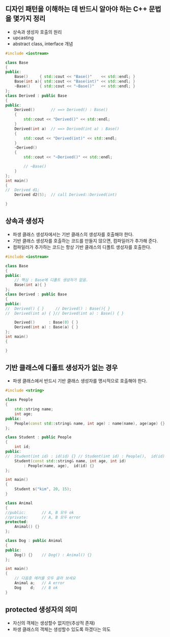 
## 디자인 패턴을 이해하는 데 반드시 알아야 하는 C++ 문법을 몇가지 정리
- 상속과 생성자 호출의 원리
- upcasting
- abstract class, interface 개념


```c++
#include <iostream>

class Base
{
public:
	Base()     { std::cout << "Base()"    << std::endl; }
	Base(int a){ std::cout << "Base(int)" << std::endl; }
	~Base()    { std::cout << "~Base()"   << std::endl; }
};
class Derived : public Base
{
public:		
	Derived()		// ==> Derived() : Base()
	{ 
		std::cout << "Derived()" << std::endl; 
	}
	Derived(int a)	// ==> Derived(int a) : Base()
	{ 
		std::cout << "Derived(int)" << std::endl;
	}
	~Derived()		
	{ 
		std::cout << "~Derived()" << std::endl; 

		// ~Base()
	}
};
int main()
{
//	Derived d1;		
	Derived d2(5);	// call Derived::Derived(int)

}
```

## 상속과 생성자
- 파생 클래스 생성자에서는 기반 클래스의 생성자를 호출해야 한다.
- 기반 클래스 생성자를 호출하는 코드를 만들지 않으면, 컴파일러가 추가해 준다.
- 컴파일러가 추가하는 코드는 항상 기반 클래스의 디폴트 생성자를 호출한다.

```c++
#include <iostream>

class Base
{
public:
	// 핵심 : Base에 디폴트 생성자가 없음.
	Base(int a){ }
};
class Derived : public Base
{
public:		
//	Derived() { }     // Derived() : Base(){ }
//	Derived(int a) { }// Derived(int a) : Base() { }

	Derived()      : Base(0) { }
	Derived(int a) : Base(a) { }
};
int main()
{

}
```

## 기반 클래스에 디폴트 생성자가 없는 경우
- 파생 클래스에서 반드시 기반 클래스 생성자를 명시적으로 호출해야 한다.

```c++
#include <string>

class People
{
	std::string name;
	int age;
public:
	People(const std::string& name, int age) : name(name), age(age) {}
};

class Student : public People
{
	int id;
public:
//	Student(int id) : id(id) {} // Student(int id) : People(),  id(id) {} //
	Student(const std::string& name, int age, int id) 
		: People(name, age),  id(id) {}
};

int main()
{
	Student s("kim", 20, 15);
}
```

```c++
class Animal
{
//public:		// A, B 모두 ok
//private:		// A, B 모두 error
protected:
	Animal() {}
};

class Dog : public Animal
{
public:
	Dog() {}	// Dog() : Animal() {}
};

int main()
{
	// 다음중 에러를 모두 골라 보세요
	Animal a;	// A error
	Dog    d;	// B ok
}
```

## protected 생성자의 의미
- 자신의 객체는 생성할수 없지만(추상적 존재)
- 파생 클래스의 객체는 생성할수 있도록 하겠다는 의도


